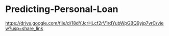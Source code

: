 # Predicting-Personal-Loan
https://drive.google.com/file/d/18dYJcrHLcf2rV1rdYubWpGBQ9yjp7vrC/view?usp=share_link
